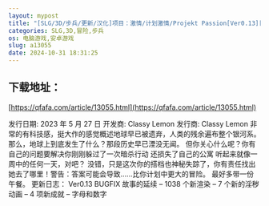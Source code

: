 ```yaml
---
layout: mypost
title: "[SLG/3D/步兵/更新/汉化]项目：激情/计划激情/Projekt Passion[Ver0.13][PC+安卓/7.40G]"
categories: SLG,3D,冒险,步兵
os: 电脑游戏,安卓游戏
slug: a13055
date: 2024-10-31 18:31:25
---
```


## 下载地址：

[https://qfafa.com/article/13055.html](https://qfafa.com/article/13055.html)

发行日期:
2023 年 5 月 27 日
开发商:
Classy Lemon
发行商:
Classy Lemon
非常的有科技感，挺大作的感觉概述地球早已被遗弃，人类的残余遍布整个银河系。
那么，地球上到底发生了什么？那段历史早已湮没无闻。
但你关心什么呢？你有自己的问题要解决你刚刚躲过了一次暗杀行动 还损失了自己的公寓 听起来就像一周中的任何一天，对吧？
没错，只是这次你的搭档也神秘失踪了，你有责任找出她去了哪里！警告：答案可能会导致......比你计划中更大的冒险。
最好多带一份午餐。
更新日志：
Ver0.13 BUGFIX
故事的延续
– 1038 个新渲染
– 7 个新的淫秽动画
– 4 项新成就
– 字母和数字